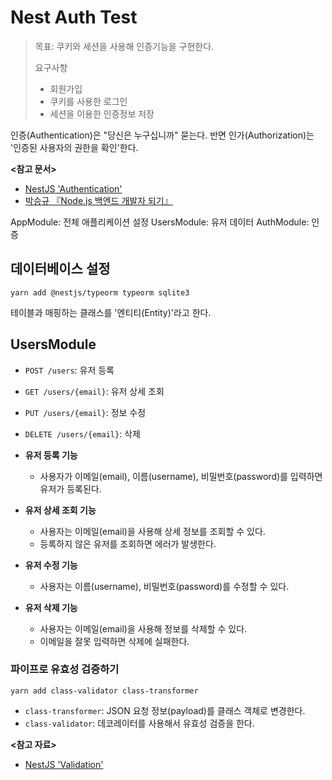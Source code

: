 # Nest Auth Test

> 목표: 쿠키와 세션을 사용해 인증기능을 구현한다.
>
> 요구사항
> * 회원가입
> * 쿠키를 사용한 로그인
> * 세션을 이용한 인증정보 저장

인증(Authentication)은 "당신은 누구십니까" 묻는다. 반면 인가(Authorization)는 '인증된 사용자의 권한을 확인'한다.

**<참고 문서>**

* [NestJS 'Authentication'](https://docs.nestjs.com/security/authentication)
* [박승규 『Node.js 백엔드 개발자 되기』](https://product.kyobobook.co.kr/detail/S000201457949)

AppModule: 전체 애플리케이션 설정
UsersModule: 유저 데이터
AuthModule: 인증

## 데이터베이스 설정

```shell
yarn add @nestjs/typeorm typeorm sqlite3
```

테이블과 매핑하는 클래스를 '엔티티(Entity)'라고 한다.

## UsersModule

* `POST /users`: 유저 등록
* `GET /users/{email}`: 유저 상세 조회
* `PUT /users/{email}`: 정보 수정
* `DELETE /users/{email}`: 삭제

* **유저 등록 기능**
    * 사용자가 이메일(email), 이름(username), 비밀번호(password)를 입력하면 유저가 등록된다.
* **유저 상세 조회 기능**
    * 사용자는 이메일(email)을 사용해 상세 정보를 조회할 수 있다.
    * 등록하지 않은 유저를 조회하면 에러가 발생한다.
* **유저 수정 기능**
    * 사용자는 이름(username), 비밀번호(password)를 수정할 수 있다.
* **유저 삭제 기능**
    * 사용자는 이메일(email)을 사용해 정보를 삭제할 수 있다.
    * 이메일을 잘못 입력하면 삭제에 실패한다.

### 파이프로 유효성 검증하기

```shell
yarn add class-validator class-transformer
```

* `class-transformer`: JSON 요청 정보(payload)를 클래스 객체로 변경한다.
* `class-validator`: 데코레이터를 사용해서 유효성 검증을 한다.

**<참고 자료>**

* [NestJS 'Validation'](https://docs.nestjs.com/techniques/validation)
